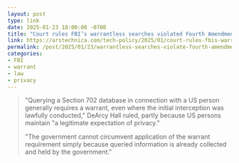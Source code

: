 ```yaml
---
layout: post
type: link
date: 2025-01-23 18:00:00 -0700
title: "Court rules FBI’s warrantless searches violated Fourth Amendment"
link: https://arstechnica.com/tech-policy/2025/01/court-rules-fbis-warrantless-searches-violated-fourth-amendment/
permalink: /post/2025/01/23/warrantless-searches-violate-fourth-amendment
categories: 
- FBI
- warrant
- law
- privacy
---
```

<blockquote><p>"Querying a Section 702 database in connection with a US person generally requires a warrant, even where the initial interception was lawfully conducted," DeArcy Hall ruled, partly because US persons maintain "a legitimate expectation of privacy."</p>
<p>"The government cannot circumvent application of the warrant requirement simply because queried information is already collected and held by the government."</p></blockquote>